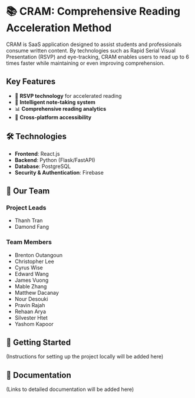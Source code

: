 # 📚 CRAM: Comprehensive Reading Acceleration Method

CRAM is SaaS application designed to assist students and professionals consume written content. By technologies such as Rapid Serial Visual Presentation (RSVP) and eye-tracking, CRAM enables users to read up to 6 times faster while maintaining or even improving comprehension.

## Key Features
- 🚀 **RSVP technology** for accelerated reading
- 📝 **Intelligent note-taking system**
- 📊 **Comprehensive reading analytics**
- 📱 **Cross-platform accessibility**

## 🛠️ Technologies

- **Frontend**: React.js
- **Backend**: Python (Flask/FastAPI)
- **Database**: PostgreSQL
- **Security & Authentication**: Firebase

## 👥 Our Team

### Project Leads
- Thanh Tran
- Damond Fang

### Team Members
- Brenton Outangoun
- Christopher Lee
- Cyrus Wise
- Edward Wang
- James Vuong
- Mable Zhang
- Matthew Dacanay
- Nour Desouki
- Pravin Rajah
- Rehaan Arya
- Silvester Htet
- Yashom Kapoor

## 🚀 Getting Started

(Instructions for setting up the project locally will be added here)

## 📄 Documentation

(Links to detailed documentation will be added here)
